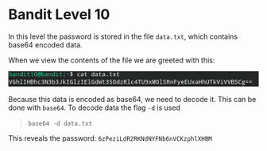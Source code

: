 # Bandit Level 10

In this level the password is stored in the file `data.txt`, which contains base64 encoded data.

When we view the contents of the file we are greeted with this:

![b612b8db.png](../src/b612b8db.png)

Because this data is encoded as base64, we need to decode it. This can be done with `base64`. To decode data the flag `-d` is used
> `base64 -d data.txt`

This reveals the password: `6zPeziLdR2RKNdNYFNb6nVCKzphlXHBM`
